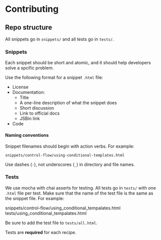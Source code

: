 # Contributing

## Repo structure

All snippets go in `snippets/` and all tests go in `tests/`.

### Snippets

Each snippet should be short and atomic, and it should help developers solve
a spcific problem.

Use the following format for a snippet `.html` file:

* License
* Documentation:
    * Title
    * A one-line description of what the snippet does
    * Short discussion
    * Link to official docs
    * JSBin link
* Code


#### Naming conventions

Snippet filenames should begin with action verbs. For example:

    snippets/control-flow/using-conditional-templates.html

Use dashes (`-`), not underscores (`_`) in directory and file names.

### Tests

We use mocha with chai asserts for testing. All tests go in `tests/` with one
`.html` file per test. Make sure that the name of the test file is the same as
the snippet file. For example:

  snippets/control-flow/using_conditional_tempalates.html
  tests/using_conditional_tempalates.html

Be sure to add the test file to `tests/all.html`.

Tests are **required** for each recipe.


